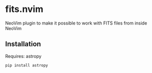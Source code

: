 # fits.nvim
NeoVim plugin to make it possible to work with FITS files from inside NeoVim

## Installation
Requires: astropy

```bash
pip install astropy
```
